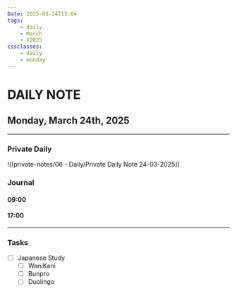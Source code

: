 ```yaml
---
Date: 2025-03-24T15:04
tags:
    - daily
    - March
    - Y2025
cssclasses:
    - daily
    - monday
---
```

# DAILY NOTE
## Monday, March 24th, 2025
***
### Private Daily

![[private-notes/06 - Daily/Private Daily Note 24-03-2025]]

### Journal

#### 09:00

#### 17:00

***
### Tasks
- [ ] Japanese Study
    - [ ] WaniKani
    - [ ] Bunpro
    - [ ] Duolingo